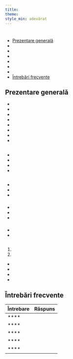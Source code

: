 ```yaml
---
title:
theme:
style_min: adevărat
---
```

# 

## 

* [Prezentare generală]()
* []()
* []()
* []()
* []()
* []()
* []()
* [Întrebări frecvente]()

<a id="overview"></a>

## Prezentare generală





* 
* 
* 
* 
* 
* 
* 
* 

<a id="newcourses"></a>

## 





* 
* 
* 
* 

<a id="circletime"></a>

## 





### 

* 
* 
* 

### 

* 
* 
* 

### 

* 
* 

<a id="scaffolding"></a>

## 





1. 
2. 









* 
* 
* 
* 

<a id="unplugged"></a>

## 

<a id="endofcourse"></a>

## 

<a id="conclusion"></a>

## 

<a id="faq"></a>

## Întrebări frecvente

| Întrebare | Răspuns |
| --------- | ------- |
| ****      |         |
| ****      |         |
| ****      |         |
| ****      |         |
| ****      |         |